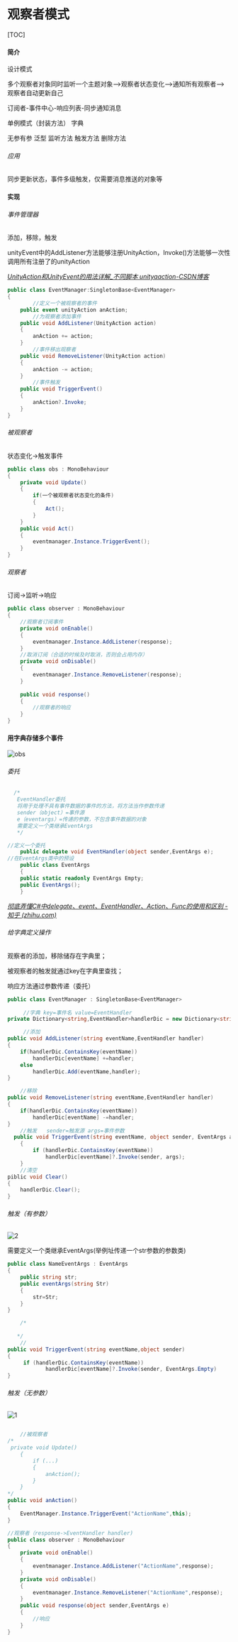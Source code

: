 # **观察者模式**



[TOC]

#### 简介

设计模式

多个观察者对象同时监听一个主题对象-->观察者状态变化-->通知所有观察者-->观察者自动更新自己

订阅者-事件中心-响应列表-同步通知消息

单例模式（封装方法） 字典

无参有参 泛型 监听方法 触发方法 删除方法

###### 应用

同步更新状态，事件多级触发，仅需要消息推送的对象等

#### 实现

###### 事件管理器

添加，移除，触发

unityEvent中的AddListener方法能够注册UnityAction，Invoke()方法能够一次性调用所有注册了的unityAction

*[UnityAction和UnityEvent的用法详解_不同脚本 unityaaction-CSDN博客](https://blog.csdn.net/inlet511/article/details/46822907)*

```c#
public class EventManager:SingletonBase<EventManager>
{
        //定义一个被观察者的事件
    public event unityAction anAction;
        //为观察者添加事件
    public void AddListener(UnityAction action)
    {
        anAction += action;
    }
        //事件移出观察者
    public void RemoveListener(UnityAction action)
    {
        anAction -= action;
    }
        //事件触发
    public void TriggerEvent()
    {
        anAction?.Invoke;
    }
}
```



###### 被观察者

状态变化->触发事件

```c#
public class obs : MonoBehaviour
{
    private void Update()
    {
        if(一个被观察者状态变化的条件)
        {
            Act();
        }
    }
    public void Act()
    {
        eventmanager.Instance.TriggerEvent();
    }
}
```

###### 观察者

订阅->监听->响应

```c#
public class observer : MonoBehaviour
{
    //观察者订阅事件
    private void onEnable()
    {
        eventmanager.Instance.AddListener(response);
    }
    //取消订阅（合适的时候及时取消，否则会占用内存）
    private void onDisable()
    {
        eventmanager.Instance.RemoveListener(response);
    }
    
    public void response()
    {
        //观察者的响应
    }
}
```



#### 用字典存储多个事件

![obs](C:/Users/24736/Desktop/obs.jpg)

###### 委托

```c#
  /*
   EventHandler委托
   将用于处理不具有事件数据的事件的方法，将方法当作参数传递
   sender（object）=事件源 
   e（eventargs）=传递的参数，不包含事件数据的对象
   需要定义一个类继承EventArgs
   */

//定义一个委托
    public delegate void EventHandler(object sender,EventArgs e);
//在EventArgs类中的预设
    public class EventArgs
    {
    public static readonly EventArgs Empty;
    public EventArgs();
    }

```

*[彻底弄懂C#中delegate、event、EventHandler、Action、Func的使用和区别 - 知乎 (zhihu.com)](https://zhuanlan.zhihu.com/p/620002450)*   



###### 给字典定义操作

观察者的添加，移除储存在字典里；

被观察者的触发就通过key在字典里查找；

响应方法通过参数传递（委托）

```c#
public class EventManager : SingletonBase<EventManager>
    
     //字典 key=事件名 value=EventHandler 
private Dictionary<string,EventHandler>handlerDic = new Dictionary<string,Eventhandler>();

     //添加
public void AddListener(string eventName,EventHandler handler)
{
    if(handlerDic.ContainsKey(eventName))
        handlerDic[eventName] +=handler;
    else
        handlerDic.Add(eventName,handler);
}

    //移除
public void RemoveListener(string eventName,EventHandler handler)
{
    if(handlerDic.ContainsKey(eventName))
        handlerDic[eventName] -=handler;
}
	//触发   sender=触发源 args=事件参数
  public void TriggerEvent(string eventName, object sender, EventArgs args)
    {
        if (handlerDic.ContainsKey(eventName))
            handlerDic[eventName]?.Invoke(sender, args);
    }
	//清空
piblic void Clear()
{
    handlerDic.Clear();
}
```

###### 触发（有参数）

![2](C:/Users/24736/Desktop/%E6%88%91%E5%AD%A6%E6%B8%B8%E6%88%8F/2.png)

需要定义一个类继承EventArgs(举例址传递一个str参数的参数类)

```c#
public class NameEventArgs : EventArgs
{
    public string str;
    public eventArgs(string Str)
    {
        str=Str;
    }
}
```



```c#
    /*
   
   */
	//
public void TriggerEvent(string eventName,object sender)
{
     if (handlerDic.ContainsKey(eventName))
            handlerDic[eventName]?.Invoke(sender, EventArgs.Empty)
}
```

###### 触发（无参数）

![1](C:/Users/24736/Desktop/%E6%88%91%E5%AD%A6%E6%B8%B8%E6%88%8F/1.png)

```c#

	//被观察者
/*
 private void Update()
    {
        if (...)
        {
            anAction();
        }
    }
*/
public void anAction()
{
    EventManager.Instance.TriggerEvent("ActionName",this);
}

//观察者（response->EventHandler handler)
public class observer : MonoBehaviour
{
    private void onEnable()
    {
        eventmanager.Instance.AddListener("ActionName",response);
    }
    private void onDisable()
    {
        eventmanager.Instance.RemoveListener("ActionName",response);
    }
    public void response(object sender,EventArgs e)
    {
        //响应
    }
}
```









